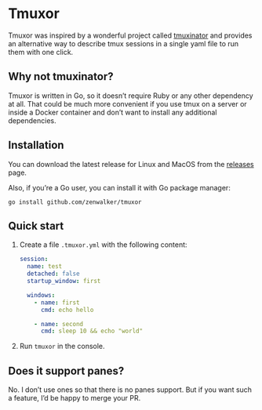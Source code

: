 # Tmuxor

Tmuxor was inspired by a wonderful project called [tmuxinator](https://github.com/tmuxinator/tmuxinator) and provides an alternative way to describe tmux sessions in a single yaml file to run them with one click.

## Why not tmuxinator?

Tmuxor is written in Go, so it doesn’t require Ruby or any other dependency at all. That could be much more convenient if you use tmux on a server or inside a Docker container and don’t want to install any additional dependencies.

## Installation

You can download the latest release for Linux and MacOS from the [releases](https://github.com/zenwalker/tmuxor/releases) page.

Also, if you’re a Go user, you can install it with Go package manager:

```
go install github.com/zenwalker/tmuxor
```

## Quick start

1. Create a file `.tmuxor.yml` with the following content:

    ```yaml
    session:
      name: test
      detached: false
      startup_window: first

      windows:
        - name: first
          cmd: echo hello

        - name: second
          cmd: sleep 10 && echo "world"
    ```

2. Run `tmuxor` in the console.

## Does it support panes?

No. I don’t use ones so that there is no panes support. But if you want such a feature, I’d be happy to merge your PR.
